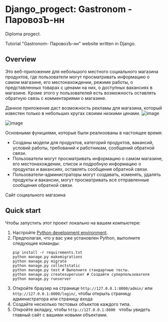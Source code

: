 # Django_progect: Gastronom - ПаровозЪ-нн
Diploma progect.

Tutorial "Gastronom- ПаровозЪ-нн" website written in Django.

## Overview
Это веб-приложение для небольшого местного социального магазина продуктов, где пользователи могут просматривать информацию о самом магазине, его местонахождении, режиме работы, о представленных товарах с ценами на них, о доступных вакансиях в магазине. Кроме этого у пользователей есть возможность оставлять обратную связь с комментариями о магазине. 

Данное приложение даст  возможность рекламы для магазина, который известен только в небольших кругах своими низкими ценами. 
![image](https://user-images.githubusercontent.com/79455360/172043382-3c323613-b429-41cf-b92f-55268f773cd8.png)

![image](https://user-images.githubusercontent.com/79455360/172043403-7fac561e-fe9b-43ab-81cc-5881302967a9.png)


Основными функциями, которые были реализованы в настоящее время:

* Созданы модели для продуктов, категорий продуктов, вакансий, условий работы, требований к работникам, сообщений обратной связи.
* Пользователи могут просматривать информацию о самом магазине, его местонахождении, список и подробную информацию о продуктах и вакансиях, оставлять сообщения обратной связи.
* Пользователи-администраторы могут создавать, изменять, удалять продукты и вакансии, могут просматривать все отправленные сообщения обратной связи.


Сайт социального магазина 


## Quick start

Чтобы запустить  этот проект локально на вашем компьютере:
1. Настройте [Python development environment](https://developer.mozilla.org/en-US/docs/Learn/Server-side/Django/development_environment).
2. Предполагая, что у вас уже установлен Python, выполните следующие команды:
   ```
   pip install -r requirements.txt
   python manage.py makemigrations
   python manage.py migrate
   python manage.py collectstatic
   python manage.py test # Выполните стандартные тесты.
   python manage.py createsuperuser # Создайте суперпользователя
   python manage.py runserver
   ```
1. Откройте браузер на странице `http://127.0.0.1:8000/admin/` или `http://127.0.0.1:8000/login/`, чтобы открыть страницу администратора или страницу входа
2. Создайте несколько тестовых объектов каждого типа.
3. Откройте вкладку, чтобы `http://127.0.0.1:8000 ` чтобы увидеть главный сайт с вашими новыми объектами.
